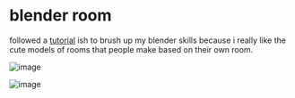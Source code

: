 # blender room
followed a [tutorial](https://www.youtube.com/watch?v=yCHT23A6aJA) ish to brush up my blender skills because i really like the cute models of rooms that people make based on their own room.

![image](https://github.com/user-attachments/assets/bbd44a24-1577-429e-b09b-723b078fda4d)

![image](https://github.com/user-attachments/assets/5d0970f6-29d8-42ab-abd2-9ff4c0768f23)

